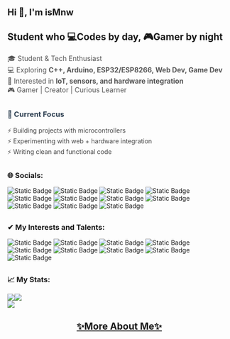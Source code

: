 <h1 style="font-size:20px;">Hi 👋, I'm isMnw</h1>
<h2>Student who 💻Codes by day, 🎮Gamer by night</h2>
 <p style="font-size: 1.1em; color: #555;">
    🎓 Student & Tech Enthusiast <br>
    💻 Exploring <b>C++, Arduino, ESP32/ESP8266, Web Dev, Game Dev</b> <br>
    📡 Interested in <b>IoT, sensors, and hardware integration</b> <br>
    🎮 Gamer | Creator | Curious Learner
  </p>
  <h2></h2>
<h3 style="color: #2c3e50;">🌱 Current Focus</h3>
  <ul style="list-style: none; padding: 0; font-size: 1em; color: #444;">
    <li>⚡ Building projects with microcontrollers</li>
    <li>⚡ Experimenting with web + hardware integration</li>
    <li>⚡ Writing clean and functional code</li>
  </ul>
<h2></h2>
<h3 align="left">🌐 Socials:</h3>
<p align="left">
 <img alt="Static Badge" src="https://img.shields.io/badge/Email-%2300000000?style=for-the-badge&logo=gmail&logoColor=white&link=mailto%3Anfwahyudi09%40gmail.com">
 <img alt="Static Badge" src="https://img.shields.io/badge/YouTube-%2300000000?style=for-the-badge&logo=youtube&logoColor=white&link=https%3A%2F%2Fwww.youtube.com%2F%40ismnw">
 <img alt="Static Badge" src="https://img.shields.io/badge/Twitch-%2300000000?style=for-the-badge&logo=twitch&logoColor=white&link=https%3A%2F%2Fwww.twitch.tv%2Fismnw">
 <img alt="Static Badge" src="https://img.shields.io/badge/instagram-%2300000000?style=for-the-badge&logo=instagram&logoColor=white&link=https%3A%2F%2Fwww.instagram.com%2Fis_mnw">
 <img alt="Static Badge" src="https://img.shields.io/badge/discord-%2300000000?style=for-the-badge&logo=discord&logoColor=white&link=https%3A%2F%2Fdiscord.com%2Fusers%2F782124594130583592">
 <img alt="Static Badge" src="https://img.shields.io/badge/x-%2300000000?style=for-the-badge&logo=x&logoColor=white&link=https%3A%2F%2Fx.com%2FNaufalWahy97637">
 <img alt="Static Badge" src="https://img.shields.io/badge/Pinterest-%2300000000?style=for-the-badge&logo=pinterest&logoColor=white&link=https%3A%2F%2Fpinterest.com%2Fis_mnw%2F">
 <img alt="Static Badge" src="https://img.shields.io/badge/spotify-%2300000000?style=for-the-badge&logo=spotify&logoColor=white&link=https%3A%2F%2Fopen.spotify.com%2Fuser%2F31fnpm5dpoznjn4vxsqwhqnu4zkq">
 <img alt="Static Badge" src="https://img.shields.io/badge/steam-%2300000000?style=for-the-badge&logo=steam&logoColor=white&link=https%3A%2F%2Fsteamcommunity.com%2Fprofiles%2F76561199117735660%2F">
 <img alt="Static Badge" src="https://img.shields.io/badge/Epic%20games-%2300000000?style=for-the-badge&logo=epicgames&logoColor=white&link=https%3A%2F%2Fstore.epicgames.com%2Fid%2Fu%2F2dc94e82188c491bac32727178b6cedd">
 <img alt="Static Badge" src="https://img.shields.io/badge/roblox-%2300000000?style=for-the-badge&logo=roblox&logoColor=white&link=https%3A%2F%2Fwww.roblox.com%2Fid%2Fusers%2F3485190865%2Fprofile">
</p>
<h2></h2>
<h3 align="left">✔ My Interests and Talents:</h3>
<p>
 <img alt="Static Badge" src="https://img.shields.io/badge/arduino-%2300000000?style=for-the-badge&logo=arduino&logoColor=white&link=https%3A%2F%2Fwww.arduino.cc%2F">
 <img alt="Static Badge" src="https://img.shields.io/badge/ESPressif-%2300000000?style=for-the-badge&logo=espressif&logoColor=white&link=https%3A%2F%2Fwww.espressif.com%2F">
 <img alt="Static Badge" src="https://img.shields.io/badge/c%2B%2B-%2300000000?style=for-the-badge&logo=c%2B%2B&logoColor=white">
 <img alt="Static Badge" src="https://img.shields.io/badge/python-%2300000000?style=for-the-badge&logo=python&logoColor=white&link=https%3A%2F%2Fwww.python.org%2F">
 <img alt="Static Badge" src="https://img.shields.io/badge/canva-%2300000000?style=for-the-badge&logo=canva&logoColor=white&link=https%3A%2F%2Fwww.canva.com%2F">
 <img alt="Static Badge" src="https://img.shields.io/badge/Davinci%20resolve-%2300000000?style=for-the-badge&logo=davinciresolve&logoColor=white&link=https%3A%2F%2Fwww.blackmagicdesign.com%2Fproducts%2Fdavinciresolve">
 <img alt="Static Badge" src="https://img.shields.io/badge/html-%2300000000?style=for-the-badge&logo=html5&logoColor=white">
 <img alt="Static Badge" src="https://img.shields.io/badge/css-%2300000000?style=for-the-badge&logo=css&logoColor=white">
 <img alt="Static Badge" src="https://img.shields.io/badge/javascript-%2300000000?style=for-the-badge&logo=javascript&logoColor=white">

</p>
<h2></h2>
<h3 align="left">📈 My Stats:</h3>

![](https://github-readme-stats.vercel.app/api?username=isMnw&theme=transparent&hide_border=true&include_all_commits=true&count_private=false)![](https://github-readme-stats.vercel.app/api/top-langs/?username=isMnw&theme=transparent&hide_border=true&include_all_commits=true&count_private=false&layout=compact)<br/>
![](https://nirzak-streak-stats.vercel.app/?user=isMnw&theme=transparent&hide_border=true)<br/>
<h2></h2>

<h2 align="center"><a href="https://example.com">✨More About Me✨</a></h2> 
